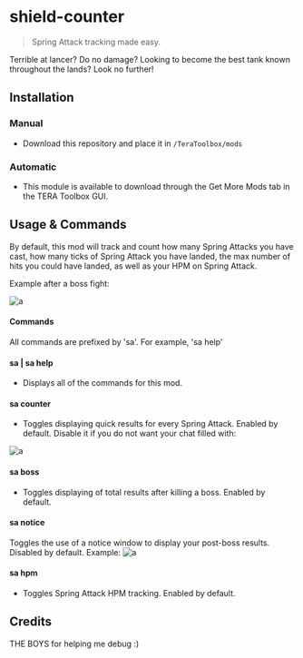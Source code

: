 # shield-counter
>Spring Attack tracking made easy.

Terrible at lancer? Do no damage? Looking to become the best tank known throughout the lands? Look no further!

## Installation
### Manual
* Download this repository and place it in `/TeraToolbox/mods`

### Automatic

* This module is available to download through the Get More Mods tab in the TERA Toolbox GUI.

## Usage & Commands
By default, this mod will track and count how many Spring Attacks you have cast, how many ticks of Spring Attack you have landed, the max number of hits you could have landed, as well as your HPM on Spring Attack.

 Example after a boss fight: 

 ![a](https://i.imgur.com/FN83cu6.png)

#### Commands
All commands are prefixed by 'sa'. For example, 'sa help'

#### sa | sa help
* Displays all of the commands for this mod.
#### sa counter
* Toggles displaying quick results for every Spring Attack. Enabled by default. Disable it if you do not want your chat filled with: 

![a](https://i.imgur.com/ZKjzM8q.png)
#### sa boss

* Toggles displaying of total results after killing a boss. Enabled by default.
#### sa notice

 Toggles the use of a notice window to display your post-boss results. Disabled by default. Example: ![a](https://i.imgur.com/yX0uuNq.png)
#### sa hpm
* Toggles Spring Attack HPM tracking. Enabled by default.

## Credits
THE BOYS for helping me debug :)
